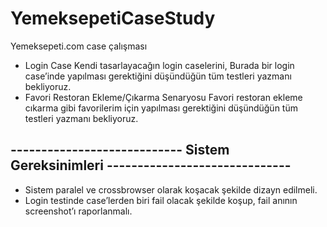 # YemeksepetiCaseStudy
 Yemeksepeti.com case çalışması

- Login Case
Kendi tasarlayacağın login caselerini, Burada bir login case’inde yapılması gerektiğini
düşündüğün tüm testleri yazmanı bekliyoruz.
- Favori Restoran Ekleme/Çıkarma Senaryosu
Favori restoran ekleme cıkarma gibi favorilerim için yapılması gerektiğini
düşündüğün tüm testleri yazmanı bekliyoruz.
## ---------------------------- Sistem Gereksinimleri ------------------------------
- Sistem paralel ve crossbrowser olarak koşacak şekilde dizayn edilmeli.
- Login testinde case’lerden biri fail olacak şekilde koşup, fail anının screenshot’ı
raporlanmalı.
